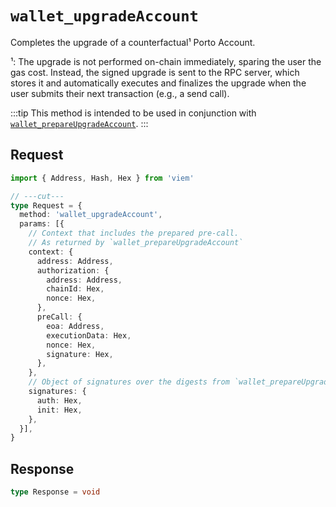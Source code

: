 # `wallet_upgradeAccount`

Completes the upgrade of a counterfactual¹ Porto Account.

¹: The upgrade is not performed on-chain immediately, sparing the user the gas cost. Instead, the signed upgrade is sent to the RPC server, which stores it and automatically executes and finalizes the upgrade when the user submits their next transaction (e.g., a send call).

:::tip
This method is intended to be used in conjunction with [`wallet_prepareUpgradeAccount`](/rpc-server/wallet_prepareUpgradeAccount).
:::

## Request

```ts twoslash
import { Address, Hash, Hex } from 'viem'

// ---cut---
type Request = {
  method: 'wallet_upgradeAccount',
  params: [{
    // Context that includes the prepared pre-call. 
    // As returned by `wallet_prepareUpgradeAccount`
    context: {
      address: Address,
      authorization: {
        address: Address,
        chainId: Hex,
        nonce: Hex,
      },
      preCall: {
        eoa: Address,
        executionData: Hex,
        nonce: Hex,
        signature: Hex,
      },
    },
    // Object of signatures over the digests from `wallet_prepareUpgradeAccount`
    signatures: {
      auth: Hex,
      init: Hex,
    },
  }],
}
```

## Response

```ts
type Response = void
```
